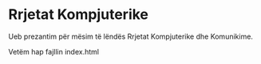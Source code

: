 # Rrjetat Kompjuterike
Ueb prezantim për mësim të lëndës Rrjetat Kompjuterike dhe Komunikime.

Vetëm hap fajllin index.html
